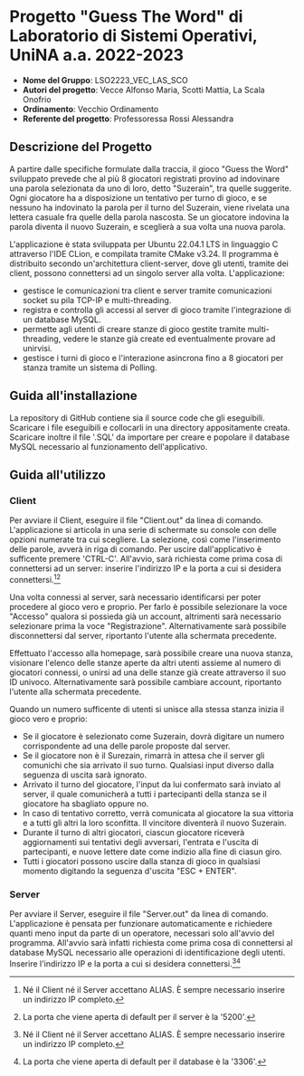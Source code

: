 # Progetto "Guess The Word" di Laboratorio di Sistemi Operativi, UniNA a.a. 2022-2023
- **Nome del Gruppo**: LSO2223_VEC_LAS_SCO
- **Autori del progetto**: Vecce Alfonso Maria, Scotti Mattia, La Scala Onofrio
- **Ordinamento**: Vecchio Ordinamento
- **Referente del progetto**: Professoressa Rossi Alessandra

## Descrizione del Progetto
A partire dalle specifiche formulate dalla traccia, il gioco "Guess the Word" sviluppato prevede che al più 8 giocatori registrati provino ad indovinare una parola selezionata da uno di loro, detto "Suzerain", tra quelle suggerite. Ogni giocatore ha a disposizione un tentativo per turno di gioco, e se nessuno ha indovinato la parola per il turno del Suzerain, viene rivelata una lettera casuale fra quelle della parola nascosta. Se un giocatore indovina la parola diventa il nuovo Suzerain, e sceglierà a sua volta una nuova parola.

L'applicazione è stata sviluppata per Ubuntu 22.04.1 LTS in linguaggio C attraverso l'IDE CLion, e compilata tramite CMake v3.24. Il programma è distribuito secondo un'architettura client-server, dove gli utenti, tramite dei client, possono connettersi ad un singolo server alla volta. L'applicazione:
- gestisce le comunicazioni tra client e server tramite comunicazioni socket su pila TCP-IP e multi-threading.
- registra e controlla gli accessi al server di gioco tramite l'integrazione di un database MySQL.
- permette agli utenti di creare stanze di gioco gestite tramite multi-threading, vedere le stanze già create ed eventualmente provare ad unirvisi.
- gestisce i turni di gioco e l'interazione asincrona fino a 8 giocatori per stanza tramite un sistema di Polling.

## Guida all'installazione
La repository di GitHub contiene sia il source code che gli eseguibili. Scaricare i file eseguibili e collocarli in una directory appositamente creata. Scaricare inoltre il file '.SQL' da importare per creare e popolare il database MySQL necessario al funzionamento dell'applicativo.

## Guida all'utilizzo
### Client
Per avviare il Client, eseguire il file "Client.out" da linea di comando. L'applicazione si articola in una serie di schermate su console con delle opzioni numerate tra cui scegliere. La selezione, così come l'inserimento delle parole, avverà in riga di comando. Per uscire dall'applicativo è sufficente premere 'CTRL-C'.
All'avvio, sarà richiesta come prima cosa di connettersi ad un server: inserire l'indirizzo IP e la porta a cui si desidera connettersi.[^1][^2]

Una volta connessi al server, sarà necessario identificarsi per poter procedere al gioco vero e proprio. Per farlo è possibile selezionare la voce "Accesso" qualora si possieda già un account, altrimenti sarà necessario selezionare prima la voce "Registrazione". Alternativamente sarà possibile disconnettersi dal server, riportanto l'utente alla schermata precedente.

Effettuato l'accesso alla homepage, sarà possibile creare una nuova stanza, visionare l'elenco delle stanze aperte da altri utenti assieme al numero di giocatori connessi, o unirsi ad una delle stanze già create attraverso il suo ID univoco. Alternativamente sarà possibile cambiare account, riportanto l'utente alla schermata precedente.

Quando un numero sufficente di utenti si unisce alla stessa stanza inizia il gioco vero e proprio:
- Se il giocatore è selezionato come Suzerain, dovrà digitare un numero corrispondente ad una delle parole proposte dal server.
- Se il giocatore non è il Surezain, rimarrà in attesa che il server gli comunichi che sia arrivato il suo turno. Qualsiasi input diverso dalla seguenza di uscita sarà ignorato.
- Arrivato il turno del giocatore, l'input da lui confermato sarà inviato al server, il quale comunicherà a tutti i partecipanti della stanza se il giocatore ha sbagliato oppure no.
- In caso di tentativo corretto, verrà comunicata al giocatore la sua vittoria e a tutti gli altri la loro sconfitta. Il vincitore diventerà il nuovo Suzerain.
- Durante il turno di altri giocatori, ciascun giocatore riceverà aggiornamenti sui tentativi degli avversari, l'entrata e l'uscita di partecipanti, e nuove lettere date come indizio alla fine di ciasun giro.
- Tutti i giocatori possono uscire dalla stanza di gioco in qualsiasi momento digitando la seguenza d'uscita "ESC + ENTER".

### Server
Per avviare il Server, eseguire il file "Server.out" da linea di comando. L'applicazione è pensata per funzionare automaticamente e richiedere quanti meno input da parte di un operatore, necessari solo all'avvio del programma. All'avvio sarà infatti richiesta come prima cosa di connettersi al database MySQL necessario alle operazioni di identificazione degli utenti. Inserire l'indirizzo IP e la porta a cui si desidera connettersi.[^1][^3]

[^1]: Né il Client né il Server accettano ALIAS. È sempre necessario inserire un indirizzo IP completo.
[^2]: La porta che viene aperta di default per il server è la '5200'.
[^3]: La porta che viene aperta di default per il database è la '3306'.

